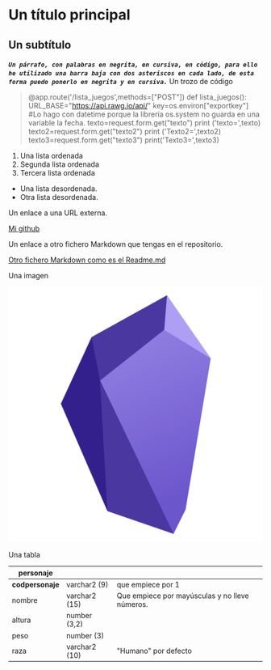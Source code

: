 # Un título principal
## Un subtítulo
**_`Un párrafo, con palabras en negrita, en cursiva, en código, para ello he utilizado una barra baja con dos asteriscos en cada lado, de esta forma puedo ponerlo en negrita y en cursiva.`_**
Un trozo de código
>@app.route('/lista_juegos',methods=["POST"])
def lista_juegos():
    URL_BASE="https://api.rawg.io/api/"
    key=os.environ["exportkey"]
    #Lo hago con datetime porque la librería os.system no guarda en una variable la fecha.
    texto=request.form.get("texto")
    print ('texto=',texto)
    texto2=request.form.get("texto2")
    print ('Texto2=',texto2)
    texto3=request.form.get("texto3")
    print('Texto3=',texto3)

1. Una lista ordenada
2. Segunda lista ordenada
3.  Tercera lista ordenada

- Una lista desordenada.
- Otra lista desordenada.

Un enlace a una URL externa.

[Mi github](https://www.github.com/evanticks)

Un enlace a otro fichero Markdown que tengas en el repositorio.

[Otro fichero Markdown como es el Readme.md](https://github.com/Evanticks/prueba_Antonio_Marchan/blob/main/README.md)

Una imagen

![alt text](obsidian.png)

Una tabla

| personaje | | |
| ----- | -----| ----- |
| **codpersonaje** | varchar2 (9) | que empiece por 1
| nombre | varchar2 (15) | Que empiece por mayúsculas y no lleve números. |
| altura | number (3,2) |
| peso | number (3) |
| raza | varchar2 (10) | "Humano" por defecto
